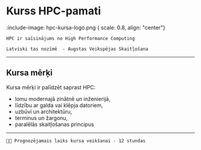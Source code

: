 # Kurss HPC-pamati

<!-- ## Par kursu -->

:include-image: hpc-kursa-logo.png { scale: 0.8, align: "center"}

```attention-note {label: "Kas ir HPC?"}
HPC ir saīsinājums no High Performance Computing
```

```attention-note {label: "Zini šo"}
Latviski tas nozīmē  - Augstas Veikspējas Skaitļošana 
```
---

## Kursa mērķi

Kursa mērķi ir palīdzēt saprast HPC: <br>
- lomu modernajā zinātnē un inženierijā,  <br>
- līdzību ar galda vai klēpja datoriem,  <br>
- uzbūvi un architektūru, <br> 
- terminus un žargonu,  <br>
- paralēlās skaitļošanas principus

---

```attention-question {label: "Cik ilgi ir jāstudē?"}
 Prognozējamais laiks kursa veikšanai - 12 stundas
```
